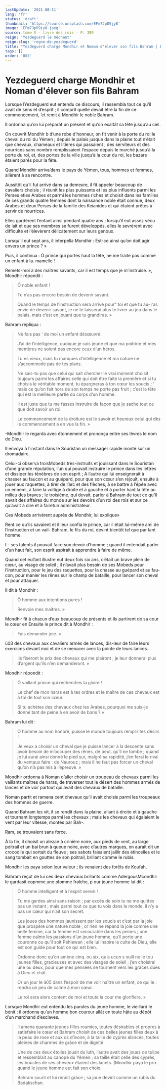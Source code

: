 ```yaml
---
lastUpdate: '2021-08-11'
lang: 'fr'
status: 'draft'
thumbnail: 'https://source.unsplash.com/EFm7JpD9jy8'
image: 'EFm7JpD9jy8.jpeg'
source: tome V - livre des rois - P. 399
reign: 'Yezdeguerd le méchant'
reign-slug: 'regne-de-yezdeguerd'
title: "Yezdeguerd charge Mondhir et Noman d'élever son fils Bahram | Le Livre des Rois | Shâhnâmeh"
tags: []
order: '003'
---
```


<!-- LTeX: language=fr -->

# Yezdeguerd charge Mondhir et Noman d'élever son fils Bahram

Lorsque lYezdeguerd eut entendu ce discours, il rassembla tout ce qu’il avait de sens et d’esprit ; il comprit quelle devait être la fin de ce commencement, ’et remit à Mondhir le noble Bahram.

Il ordonna qu’on lui préparât un présent et qu’on exaltât sa tête jusqu’au ciel.

On couvrit Mondhir b d’une robe d’honneur, on fit venir à la porte du roi le cheval du roi du Yémen ; depuis le palais jusque dans la plaine tout n’était que chevaux, chameaux et litières qui passaient ; des serviteurs et des nourrices sans nombre remplissaient l’espace depuis le marché jusqu’à la porte du roi, et, des portes de la ville jusqu’à la cour du roi, les bazars étaient parés pour la fête.

Quand Mondhir arriva’dans le pays de Yémen, tous, hommes et femmes, allèrent à sa rencontre.

Aussitôt qu’il fut arrivé dans sa demeure, il fit appeler beaucoup de cavaliers choisis ; il réunit les plus puissants et les plus influents parmi les Perses etles Arabes et parmi les hommes riches et choisit dans les familles de ces grands quatre femmes dont la naissance noble était connue, deux Arabes et deux Perses de la famille des Keïanides et qui étaient prêtes à servir de nourrices.

Elles gardèrent l’enfant ainsi pendant quatre ans ; lorsqu’il eut assez vécu de lait et que ses membres se furent développés, elles le sevrèrent avec difficulté et l’élevèrent délicatement sur leurs genoux.

Lorsqu’il eut sept ans, il interpella Mondhir : Est-ce ainsi qu’on doit agir envers un prince ? »

Puis, il continua : Ô prince qui portes haut la tête, ne me traite pas comme un enfant à la. mamelle !

Remets-moi à des maîtres savants, car il est temps que je m’instruise. », Mondhir répondit :

> Ô noble enfant !
>
> Tu n’as pas encore besoin de devenir savant.
>
> Quand le temps de l’instruction sera arrivé pour" toi et que tu au-
ras envie de devenir savant, je ne te laisserai plus te livrer au jeu dans le palais, mais c’est en jouant que tu grandiras. »

Bahram répliqua :

> Ne fais pas
’ de moi un enfant désœuvré.
>
> J’ai de l’intelligence, quoique je sois jeune et que ma poitrine et mes membres ne soient pas encore ceux d’un héros.
>
> Tu es vieux, mais tu manques d’intelligence et ma nature ne s’accommode pas de tes plans.
>
> Ne sais-tu pas que celui qui sait chercher le vrai moment choisit toujours parmi les affaires celle qui doit être faite la première et si tu choisis le véritable moment, tu épargneras à ton cœur les soucis ; ’
mais ce qu’on fait hors de son temps ne porte pas fruit ; c’est la tête qui est la meilleure partie du corps d’un homme.
>
> Il est juste que tu me fasses instruire de façon que je sache tout ce que doit savoir un roi.
>
> Le commencement de la droiture est le savoir et heureux celui qui dès le commencement a en vue la fin. »

-Mondhir le regarda avec étonnement et prononça entre ses lèvres le nom de Dieu.

Il envoya à l’instant dans le Souristan un messager rapide monté sur un dromadaire.

Celui-ci observa troisMobeds très-instruits et jouissant dans le Souristan d’une grande réputation, l’un qui pouvait instruire le prince dans les lettres et dissiper les ténèbres de son esprit ; A l’autre qui lui enseignerait à chasser au faucon et au guépard, pour que son cœur s’en réjouît, ensuite à jouer aux raquettes, à tirer de l’arc et des flèches, à se battre à l’épée avec un ennemi, à faire la voltige à droite et à gauche et à porter hanLIa tête au milieu des braves ; le troisième, qui devait. parler à Bahram de tout ce qu’il savait des affaires du monde sur les devoirs d’un roi des rois et sur ce qu’avait à dire et à fairetun administrateur.

Ces Mobeds arrivèrent auprès de Mondhir, lui explique»

Rent ce qu’ils savaient et il leur confia le prince, car il était lui-même ami de l’instruction et un vail-
Bahram, le fils du roi, devint bientôt tel que par lant homme.

I -
ses talents il pouvait faire son devoir d’homme ; quand il entendait parler d’un haut fait, son esprit aspirait à apprendre à faire de même.

Quand cet eul’ant illustre eut deux fois six ans, c’était un brave plein de cœur, au visage de soleil ; il n’avait plus besoin de ses Mobeds pour l’instruction, pour le jeu des raquettes, pour la chasse au guépard et au fau-con, pour manier les rênes sur le champ de bataille, pour lancer son cheval et pour attaquer.

Il dit à Mondhir :

> Ô homme aux intentions pures !
>
> Renvoie mes maîtres. »

Mondhir fit à chacun d’eux beaucoup de présents et ils partirent de sa cour le cœur en Ensuite le prince dit à Mondhir :

> Fais demander joie. »

ü03 des chevaux aux cavaliers armés de lances, dis-leur de faire leurs exercices devant moi et de se menacer avec la pointe de leurs lances.
>
> Ils fixeront le prix des chevaux qui me plairont ; je leur donnerai plus d’argent qu’ils n’en demanderont. »

Mondhir répondit :

> Ô vaillant prince qui recherches la gloire !
>
> Le chef de mon haras est à tes ordres et le maître de ces chevaux est à toi de tout son cœur.
>
> Si tu achètes des chevaux chez les Arabes, pourquoi me suis-je donné tant de peine à en avoir de bons ? »

Bahram lui dit :

> Ô homme au nom honoré, puisse le monde toujours remplir tes désirs !
>
> Je veux a choisir un cheval que je puisse lancer à la descente sans avoir besoin de m’occuper des rênes, de peut. qu’il ne tombe ; quand je lui aurai ainsi donné le pied sur, malgré sa rapidité, j’en ferai le rival du ventaux faire : de Naurouz ; mais il ne faut pas forcer un cheval qu’on n’a pas mis à l’épreuve. »

Mondhir ordonna à Noman d’aller choisir un troupeau de chevaux parmi les vaillants maîtres de haras, de traverser tout le désert des hommes armés de lances et de voir partout qui avait des chevaux de bataille.

Noman partit et ramena cent chevaux qu’il avait choisis parmi les troupeaux des hommes de guerre.

Quand Bahram les vit, il se rendit dans la plaine, allant à droite et à gauche et tournant longtemps parmi les chevaux ; mais les chevaux qui égalaient le vent par leur vitesse, montés par Bah-.

Ram, se trouvaient sans force.

À la fin, il choisit un alezan à crinière noire, aux pieds de vent, au large poitrail et un bai brun à queue noire, avec d’autres marques, on aurait dit un crocodile qui sortait du fleuve ; ses sabots faisaient jaillir des étincelles et le sang tombait en gouttes de son poitrail, brillant comme le rubis.

Mondhir les paya selon leur valeur ; ils venaient des forêts de Koufah.

Bahram reçut de lui ces deux chevaux brillants comme AdergousMcondhir le gardasit copmme.une pIomme fraîche, p our jeune homme lui dit :

> Ô homme intelligent et à l’esprit serein !
>
> Tu me gardes ainsi sans raison ; par excès de soin tu ne me quittes pas un instant ; mais parmi tout ce que tu vois dans le monde, il n’y a pas un cœur qui n’ait son secret.
>
> Les joues des hommes jaunissent par les soucis et c’est par la joie que prospère une nature noble ; or rien ne répand la joie comme une belle femme, car la femme est secourable dans les peines ; une femme calme les passions d’un jeune homme, qu’il porte une couronne ou qu’il soit Pehlewan ; elle lui inspire le culte de Dieu, elle est son guide pour tout ce qui est bien.
>
> Ordonne donc qu’on amène cinq. ou six, qu’a ucun s ouill ne le tou jeunes filles, gracieuses et avec des visages de soleil ; j’en choisirai une ou deux, pour que mes pensées se tournent vers les grâces dues à Dieu et chât.
>
> Or un jour le â05 dans l’espoir de me voir naître un enfant, ce qui le : rendra un peu de calme à mon cœur.
>
> Le roi sera alors content de moi et toute la cour me glorifiera. »

Lorsque Mondhir eut entendu les paroles du jeune homme, le vieillard le bénit ; il ordonna qu’un homme bon coureur allât en toute hâte au dépôt d’un marchand d’esclaves.
>
> Il amena quarante jeunes filles roumies, toutes désirables et propres à satisfaire le cœur et Bahram choisit de ces belles jeunes filles deux à la peau de rose et aux os d’ivoire, à la taille de cyprès élancés, toutes pleines de charmes de grâce et de dignité.
>
> Une de ces deux étoiles jouait du luth, l’autre avait des joues de tulipe et ressemblait au canope du Yémen ; sa taille était celle des cyprès, les boucles de ses cheveux étaient des lacets. (Mondhir paya le prix quand le jeune homme eut fait son choix.
>
> Bahram sourit et lui rendit grâce ; sa joue devint comme un rubis du Badakschan.
